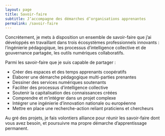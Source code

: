 ```yaml
---
layout: page
title: Savoir-faire
subtitle: J’accompagne des démarches d’organisations apprenantes
permalink: /savoir-faire
---
```


Concrètement, je mets à disposition un ensemble de savoir-faire que j’ai développés en travaillant dans trois écosystèmes professionnels innovants :  l’ingénierie pédagogique, les processus d’intelligence collective et de gouvernance partagée, les outils numériques collaboratifs.

Parmi les savoir-faire que je suis capable de partager :

- Créer des espaces et des temps apprenants coopératifs
- Élaborer une démarche pédagogique multi-parties prenantes
- Dessiner des services numériques soutenants
- Faciliter des processus d’intelligence collective
- Soutenir la capitalisation des connaissances créées
- Comprendre et m’intégrer dans un projet complexe
- Intégrer une ingénierie d’innovation nationale ou européenne
- Mettre en place une recherche-action reliant praticiens et chercheurs

Au gré des projets, je fais volontiers alliance pour réunir les savoir-faire dont vous avez besoin, et poursuivre ma propre démarche d’apprentissage permanent.
